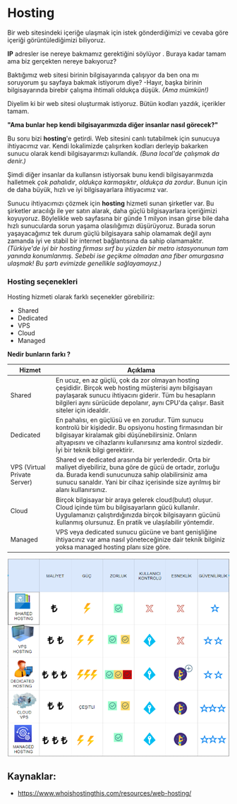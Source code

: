 # Hosting

Bir web sitesindeki içeriğe ulaşmak için istek gönderdiğimizi ve cevaba göre içeriği görüntülediğimizi biliyoruz. 

**IP** adresler ise nereye bakmamız gerektiğini söylüyor . Buraya kadar tamam ama biz gerçekten nereye bakıyoruz? 

Baktığımız web sitesi birinin bilgisayarında çalışıyor da ben ona mı soruyorum şu sayfaya bakmak istiyorum diye? -Hayır, başka birinin bilgisayarında birebir çalışma ihtimali oldukça düşük. *(Ama mümkün!)*

Diyelim ki bir web sitesi oluşturmak istiyoruz. Bütün kodları yazdık, içerikler tamam.

**"Ama bunlar hep kendi bilgisayarımızda diğer insanlar nasıl görecek?"**

Bu soru bizi **hosting**'e getirdi. Web sitesini canlı tutabilmek için sunucuya ihtiyacımız var. Kendi lokalimizde çalışırken kodları derleyip bakarken sunucu olarak kendi bilgisayarımızı kullandık. *(Buna local'de çalışmak da denir.)*

Şimdi diğer insanlar da kullansın istiyorsak bunu kendi bilgisayarımızda halletmek *çok pahalıdır*, *oldukça karmaşıktır*, *oldukça da zordur*. Bunun için de daha büyük, hızlı ve iyi bilgisayarlara ihtiyacımız var.

Sunucu ihtiyacımızı çözmek için **hosting** hizmeti sunan şirketler var. Bu şirketler aracılığı ile yer satın alarak, daha güçlü bilgisayarlara içeriğimizi koyuyoruz. Böylelikle web sayfasına bir günde 1 milyon insan girse bile daha hızlı sunucularda sorun yaşama olasılığımızı düşürüyoruz. Burada sorun yaşayacağımız tek durum güçlü bilgisayara sahip olamamak değil aynı zamanda iyi ve stabil bir internet bağlantısına da sahip olamamaktır. *(Türkiye'de iyi bir hosting firması sırf bu yüzden bir metro istasyonunun tam yanında konumlanmış. Sebebi ise geçikme olmadan ana fiber omurgasına ulaşmak! Bu şartı evimizde genellikle sağlayamayız.)*

### Hosting seçenekleri

Hosting hizmeti olarak farklı seçenekler görebiliriz:

* Shared 
* Dedicated
* VPS
* Cloud
* Managed

**Nedir bunların farkı ?**

| Hizmet | Açıklama |
| ------ | -------- |
|Shared | En ucuz,  en az güçlü, çok da zor olmayan hosting çeşididir. Birçok web hosting müşterisi aynı bilgisayarı paylaşarak sunucu ihtiyacını giderir. Tüm bu hesapların bilgileri aynı sürücüde depolanır, aynı CPU'da çalışır. Basit siteler için idealdir. |
|Dedicated | En pahalısı, en güçlüsü ve en zorudur. Tüm sunucu kontrolü bir kişidedir. Bu opsiyonu hosting firmasından bir bilgisayar kiralamak gibi düşünebilirsiniz. Onların altyapısını ve cihazlarını kullanırsınız ama kontrol sizdedir. İyi bir teknik bilgi gerektirir. |
|VPS (Virtual Private Server) | Shared ve dedicated arasında bir yerlerdedir. Orta bir maliyet diyebiliriz, buna göre de gücü de ortadır, zorluğu da. Burada kendi sunucunuza sahip olabilirsiniz ama sunucu sanaldır. Yani bir cihaz içerisinde size ayrılmış bir alanı kullanırsınız. |
|Cloud | Birçok bilgisayar bir araya gelerek cloud(bulut) oluşur. Cloud içinde tüm bu bilgisayarların gücü kullanılır. Uygulamanızı çalıştırdığınızda birçok bilgisayarın gücünü kullanmış olursunuz. En pratik ve ulaşılabilir yöntemdir. |
|Managed | VPS veya dedicated sunucu gücüne ve bant genişliğine ihtiyacınız var ama nasıl yöneteceğinize dair teknik bilginiz yoksa managed hosting planı size göre. |

![hosting_secenek_karsilastirma](https://raw.githubusercontent.com/Kodluyoruz/taskforce/main/basics-for-everyone/hosting/figures/hosting_types.PNG)

## Kaynaklar:
- https://www.whoishostingthis.com/resources/web-hosting/
